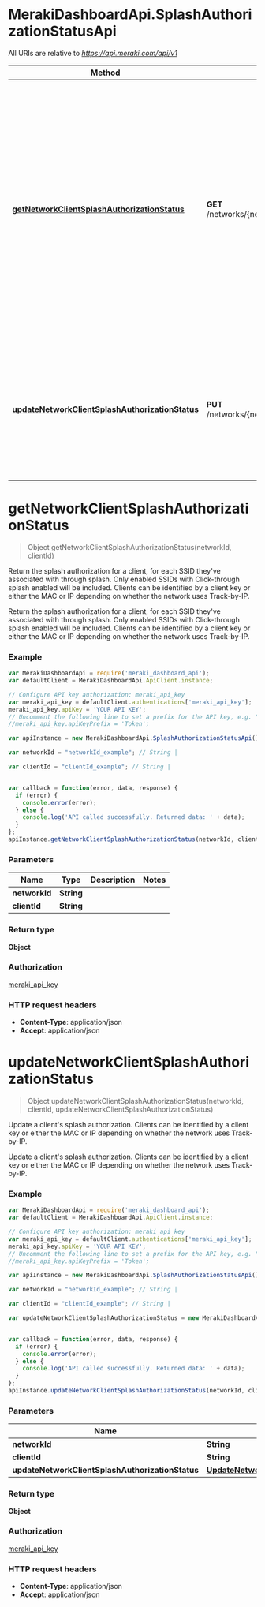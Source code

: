 # MerakiDashboardApi.SplashAuthorizationStatusApi

All URIs are relative to *https://api.meraki.com/api/v1*

Method | HTTP request | Description
------------- | ------------- | -------------
[**getNetworkClientSplashAuthorizationStatus**](SplashAuthorizationStatusApi.md#getNetworkClientSplashAuthorizationStatus) | **GET** /networks/{networkId}/clients/{clientId}/splashAuthorizationStatus | Return the splash authorization for a client, for each SSID they've associated with through splash. Only enabled SSIDs with Click-through splash enabled will be included. Clients can be identified by a client key or either the MAC or IP depending on whether the network uses Track-by-IP.
[**updateNetworkClientSplashAuthorizationStatus**](SplashAuthorizationStatusApi.md#updateNetworkClientSplashAuthorizationStatus) | **PUT** /networks/{networkId}/clients/{clientId}/splashAuthorizationStatus | Update a client's splash authorization. Clients can be identified by a client key or either the MAC or IP depending on whether the network uses Track-by-IP.


<a name="getNetworkClientSplashAuthorizationStatus"></a>
# **getNetworkClientSplashAuthorizationStatus**
> Object getNetworkClientSplashAuthorizationStatus(networkId, clientId)

Return the splash authorization for a client, for each SSID they've associated with through splash. Only enabled SSIDs with Click-through splash enabled will be included. Clients can be identified by a client key or either the MAC or IP depending on whether the network uses Track-by-IP.

Return the splash authorization for a client, for each SSID they've associated with through splash. Only enabled SSIDs with Click-through splash enabled will be included. Clients can be identified by a client key or either the MAC or IP depending on whether the network uses Track-by-IP.

### Example
```javascript
var MerakiDashboardApi = require('meraki_dashboard_api');
var defaultClient = MerakiDashboardApi.ApiClient.instance;

// Configure API key authorization: meraki_api_key
var meraki_api_key = defaultClient.authentications['meraki_api_key'];
meraki_api_key.apiKey = 'YOUR API KEY';
// Uncomment the following line to set a prefix for the API key, e.g. "Token" (defaults to null)
//meraki_api_key.apiKeyPrefix = 'Token';

var apiInstance = new MerakiDashboardApi.SplashAuthorizationStatusApi();

var networkId = "networkId_example"; // String | 

var clientId = "clientId_example"; // String | 


var callback = function(error, data, response) {
  if (error) {
    console.error(error);
  } else {
    console.log('API called successfully. Returned data: ' + data);
  }
};
apiInstance.getNetworkClientSplashAuthorizationStatus(networkId, clientId, callback);
```

### Parameters

Name | Type | Description  | Notes
------------- | ------------- | ------------- | -------------
 **networkId** | **String**|  | 
 **clientId** | **String**|  | 

### Return type

**Object**

### Authorization

[meraki_api_key](../README.md#meraki_api_key)

### HTTP request headers

 - **Content-Type**: application/json
 - **Accept**: application/json

<a name="updateNetworkClientSplashAuthorizationStatus"></a>
# **updateNetworkClientSplashAuthorizationStatus**
> Object updateNetworkClientSplashAuthorizationStatus(networkId, clientId, updateNetworkClientSplashAuthorizationStatus)

Update a client's splash authorization. Clients can be identified by a client key or either the MAC or IP depending on whether the network uses Track-by-IP.

Update a client's splash authorization. Clients can be identified by a client key or either the MAC or IP depending on whether the network uses Track-by-IP.

### Example
```javascript
var MerakiDashboardApi = require('meraki_dashboard_api');
var defaultClient = MerakiDashboardApi.ApiClient.instance;

// Configure API key authorization: meraki_api_key
var meraki_api_key = defaultClient.authentications['meraki_api_key'];
meraki_api_key.apiKey = 'YOUR API KEY';
// Uncomment the following line to set a prefix for the API key, e.g. "Token" (defaults to null)
//meraki_api_key.apiKeyPrefix = 'Token';

var apiInstance = new MerakiDashboardApi.SplashAuthorizationStatusApi();

var networkId = "networkId_example"; // String | 

var clientId = "clientId_example"; // String | 

var updateNetworkClientSplashAuthorizationStatus = new MerakiDashboardApi.UpdateNetworkClientSplashAuthorizationStatus(); // UpdateNetworkClientSplashAuthorizationStatus | 


var callback = function(error, data, response) {
  if (error) {
    console.error(error);
  } else {
    console.log('API called successfully. Returned data: ' + data);
  }
};
apiInstance.updateNetworkClientSplashAuthorizationStatus(networkId, clientId, updateNetworkClientSplashAuthorizationStatus, callback);
```

### Parameters

Name | Type | Description  | Notes
------------- | ------------- | ------------- | -------------
 **networkId** | **String**|  | 
 **clientId** | **String**|  | 
 **updateNetworkClientSplashAuthorizationStatus** | [**UpdateNetworkClientSplashAuthorizationStatus**](UpdateNetworkClientSplashAuthorizationStatus.md)|  | 

### Return type

**Object**

### Authorization

[meraki_api_key](../README.md#meraki_api_key)

### HTTP request headers

 - **Content-Type**: application/json
 - **Accept**: application/json

